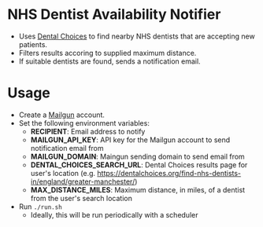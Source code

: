 NHS Dentist Availability Notifier
=====================

* Uses [Dental Choices](https://dentalchoices.org) to find nearby NHS dentists that are accepting new patients.
* Filters results accoring to supplied maximum distance.
* If suitable dentists are found, sends a notification email.

# Usage

* Create a [Mailgun](https://www.mailgun.com/) account.
* Set the following environment variables:
    * **RECIPIENT**: Email address to notify
    * **MAILGUN_API_KEY**: API key for the Mailgun account to send notification email from
    * **MAILGUN_DOMAIN**: Maingun sending domain to send email from
    * **DENTAL_CHOICES_SEARCH_URL**: Dental Choices results page for user's location (e.g. https://dentalchoices.org/find-nhs-dentists-in/england/greater-manchester/)
    * **MAX_DISTANCE_MILES**: Maximum distance, in miles, of a dentist from the user's search location
* Run `./run.sh`
    * Ideally, this will be run periodically with a scheduler
